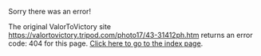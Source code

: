 

Sorry there was an error!

The original ValorToVictory site https://valortovictory.tripod.com/photo17/43-31412ph.htm returns an error code: 404 for this page. [Click here to go to the index page](../index.md).